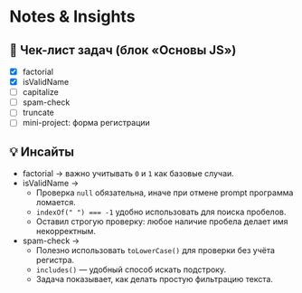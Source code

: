# Notes & Insights

## 📌 Чек-лист задач (блок «Основы JS»)

- [x] factorial
- [x] isValidName
- [ ] capitalize
- [ ] spam-check
- [ ] truncate
- [ ] mini-project: форма регистрации

## 💡 Инсайты

- factorial → важно учитывать `0` и `1` как базовые случаи.
- isValidName →
  - Проверка `null` обязательна, иначе при отмене prompt программа ломается.
  - `indexOf(" ") === -1` удобно использовать для поиска пробелов.
  - Оставил строгую проверку: любое наличие пробела делает имя некорректным.
- spam-check →
  - Полезно использовать `toLowerCase()` для проверки без учёта регистра.
  - `includes()` — удобный способ искать подстроку.
  - Задача показывает, как делать простую фильтрацию текста.
